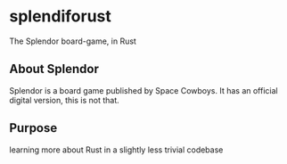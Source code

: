 # splendiforust
The Splendor board-game, in Rust

## About Splendor
Splendor is a board game published by Space Cowboys. It has an official digital version, this is not that.

## Purpose
learning more about Rust in a slightly less trivial codebase
